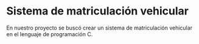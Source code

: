 # Sistema de matriculación vehicular

En nuestro proyecto se buscó crear un sistema de matriculación vehicular en el lenguaje de programación C.
